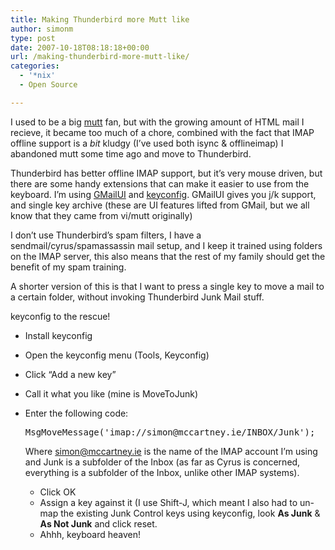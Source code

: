 ```yaml
---
title: Making Thunderbird more Mutt like
author: simonm
type: post
date: 2007-10-18T08:18:18+00:00
url: /making-thunderbird-more-mutt-like/
categories:
  - '*nix'
  - Open Source

---
```

I used to be a big [mutt][1] fan, but with the growing amount of HTML mail I recieve, it became too much of a chore, combined with the fact that IMAP offline support is a _bit_ kludgy (I&#8217;ve used both isync &#038; offlineimap) I abandoned mutt some time ago and move to Thunderbird.

Thunderbird has better offline IMAP support, but it&#8217;s very mouse driven, but there are some handy extensions that can make it easier to use from the keyboard. I&#8217;m using <a target="_blank" href="https://addons.mozilla.org/en-US/thunderbird/addon/1339">GMailUI</a> and [keyconfig][2]. GMailUI gives you j/k support, and single key archive (these are UI features lifted from GMail, but we all know that they came from vi/mutt originally)

I don&#8217;t use Thunderbird&#8217;s spam filters, I have a sendmail/cyrus/spamassassin mail setup, and I keep it trained using folders on the IMAP server, this also means that the rest of my family should get the benefit of my spam training.

A shorter version of this is that I want to press a single key to move a mail to a certain folder, without invoking Thunderbird Junk Mail stuff.

keyconfig to the rescue!

  * Install keyconfig
  * Open the keyconfig menu (Tools, Keyconfig)
  * Click &#8220;Add a new key&#8221;
  * Call it what you like (mine is MoveToJunk)
  * Enter the following code: 
    <pre>MsgMoveMessage('imap://simon@mccartney.ie/INBOX/Junk');</pre>
    
    Where simon@mccartney.ie is the name of the IMAP account I&#8217;m using and Junk is a subfolder of the Inbox (as far as Cyrus is concerned, everything is a subfolder of the Inbox, unlike other IMAP systems).</li> 
    
      * Click OK
      * Assign a key against it (I use Shift-J, which meant I also had to un-map the existing Junk Control keys using keyconfig, look **As Junk** &#038; **As Not Junk** and click reset.
      * Ahhh, keyboard heaven!</ul>

 [1]: http://www.mutt.org/
 [2]: http://kb.mozillazine.org/Keyconfig_extension